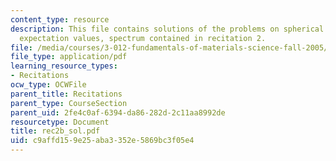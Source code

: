 ```yaml
---
content_type: resource
description: This file contains solutions of the problems on spherical coordinates,
  expectation values, spectrum contained in recitation 2.
file: /media/courses/3-012-fundamentals-of-materials-science-fall-2005/c9affd159e25aba3352e5869bc3f05e4_rec2b_sol.pdf
file_type: application/pdf
learning_resource_types:
- Recitations
ocw_type: OCWFile
parent_title: Recitations
parent_type: CourseSection
parent_uid: 2fe4c0af-6394-da86-282d-2c11aa8992de
resourcetype: Document
title: rec2b_sol.pdf
uid: c9affd15-9e25-aba3-352e-5869bc3f05e4
---
```


